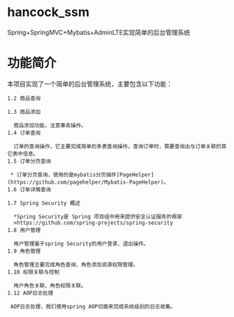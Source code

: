 # hancock_ssm
Spring+SpringMVC+Mybatis+AdminLTE实现简单的后台管理系统


# 功能简介
  本项目实现了一个简单的后台管理系统，主要包含以下功能： 

    1.2 商品查询 

    1.3 商品添加 
 
      商品添加功能，注意事务操作。
    1.4 订单查询 
 
      订单的查询操作，它主要完成简单的多表查询操作，查询订单时，需要查询出与订单关联的其它表中信息。 
    1.5 订单分页查询 
 
     * 订单分页查询，使用的是mybatis分页插件[PageHelper](https://github.com/pagehelper/Mybatis-PageHelper)。
    1.6 订单详情查询 

    1.7 Spring Security 概述 
 
      *Spring Security是 Spring 项目组中用来提供安全认证服务的框架
      >https://github.com/spring-projects/spring-security
    1.8 用户管理 
 
      用户管理基于spring Security的用户登录、退出操作。
    1.9 角色管理 
 
      角色管理主要完成角色查询、角色添加资源权限管理。 
    1.10 权限关联与控制 
 
      用户角色关联、角色权限关联。
    1.12 AOP日志处理 
 
     AOP日志处理，我们使用spring AOP切面来完成系统级别的日志收集。 

